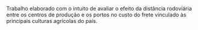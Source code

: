 Trabalho elaborado com o intuito de avaliar o efeito da distância rodoviária entre os centros de produção e os portos no custo do frete vinculado às principais culturas agrícolas do país.
